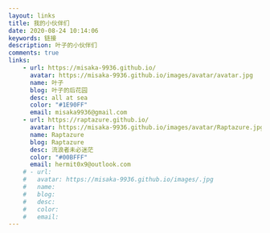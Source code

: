 ```yaml
---
layout: links
title: 我的小伙伴们
date: 2020-08-24 10:14:06
keywords: 链接
description: 叶子的小伙伴们
comments: true
links: 
    - url: https://misaka-9936.github.io/
      avatar: https://misaka-9936.github.io/images/avatar/avatar.jpg
      name: 叶子
      blog: 叶子的后花园
      desc: all at sea
      color: "#1E90FF"
      email: misaka9936@gmail.com
    - url: https://raptazure.github.io/
      avatar: https://misaka-9936.github.io/images/avatar/Raptazure.jpg
      name: Raptazure
      blog: Raptazure
      desc: 流浪者未必迷茫
      color: "#00BFFF"
      email: hermit0x9@outlook.com
    # - url: 
    #   avatar: https://misaka-9936.github.io/images/.jpg
    #   name: 
    #   blog: 
    #   desc: 
    #   color: 
    #   email: 
---
```


